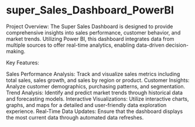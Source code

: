 # super_Sales_Dashboard_PowerBI


Project Overview:
The Super Sales Dashboard is designed to provide comprehensive insights into sales performance, customer behavior, and market trends. Utilizing Power BI, this dashboard integrates data from multiple sources to offer real-time analytics, enabling data-driven decision-making.

Key Features:

Sales Performance Analysis: Track and visualize sales metrics including total sales, sales growth, and sales by region or product.
Customer Insights: Analyze customer demographics, purchasing patterns, and segmentation.
Trend Analysis: Identify and predict market trends through historical data and forecasting models.
Interactive Visualizations: Utilize interactive charts, graphs, and maps for a detailed and user-friendly data exploration experience.
Real-Time Data Updates: Ensure that the dashboard displays the most current data through automated data refreshes.
